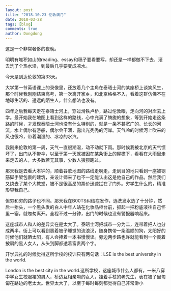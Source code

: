 ```yaml
---
layout: post
title: "2018.10.23 伦敦满月"
date: 2018-03-28
tags: [blog]
comments: true
author: Dongdong
---
```


这是一个非常奢侈的夜晚。

明明有堆积如山的reading、essay和稿子要看要写，却还是一样都做不下去，滚去洗了个热水澡，到最后几乎要变成凉水。

今天是到达伦敦的第33天。

大学第一节英语课上的录像里，还放着几个主角在泰晤士河的某座桥上谈笑风生，那个时候我刚刚结束高考，第一次离开家乡，和北京格格不入，看着这群仿佛不在地球生活的、遥远的陌生人，什么想法也没有。

四年之后我每天走在泰晤士河上，穿过滑铁卢桥，路过伦敦眼，走向河的对岸去上学。最开始我在地图上看到这样的路线，心中充满了旖旎的想象，等到开始走这条路的时候，才发现泰晤士河也没有什么特别的，就是一条不甚宽广的、长长的河流，水上偶尔有游船，偶尔会干涸，露出光秃秃的河岸。天气冷的时候河上吹来的风也很冷，带着潮湿的、冰凉的水汽。

我刚来伦敦的第一周，天气一直很潮湿，动不动就下雨。那时候我被北京的天气惯坏了，出门从不带伞，以至于第一天就被困在某条街上的屋檐下，看看在大雨里走来走去的人，大多数若无其事，少数人狼狈跑过。

那天我是去看大本钟的，顺着谷歌地图的路线走啊走，走到目的地只看到一座被钢筋脚手架包裹的建筑，亲设计师来了也不一定能认出这是他自己的作品。然后我们又绕去了某个大教堂，被不是很高昂的票价迅速拦在了门外。穷学生什么的，精准形容我自己。

但穷和穷的路子也不同。那天我在B00TS纠结症发作，选洗发水选了十分钟，然后一抬头，一个黑头发的白人中年人站在化妆品柜台前，抓起一把粉底液往自己怀里一塞，就匆匆离开。全程不过一分钟，出门的时候也没有警报器响起来。

这座城市人和人的差异实在是太大了。泰晤士河把城市一分为二，连带着把人也分成两半。街上可以看到裹着被子睡觉的流浪汉，随身携带一条温顺的狗，太阳好的时候他们就晒太阳，有人会捧着一本书慢慢读。旁边两步路也许就能看到一个裹着披肩的黑人女人，从头到脚都透着富贵两个字。

开学典礼的时候觉得这所学校的校训只有两句话：LSE is the best university in the world.

London is the best city in the world.这所学校，这座城市什么人都有，一米八穿中学女生校服裙的男人，桥边互相亲吻的女人，挂着手杖的老先生，表在被子里匍匐在路边的老太太。世界太大了，以至于每时每刻都觉得自己非常渺小
